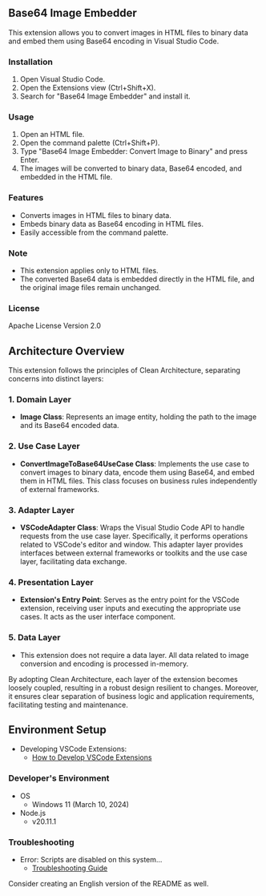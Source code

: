 ## Base64 Image Embedder

This extension allows you to convert images in HTML files to binary data and embed them using Base64 encoding in Visual Studio Code.

### Installation

1. Open Visual Studio Code.
2. Open the Extensions view (Ctrl+Shift+X).
3. Search for "Base64 Image Embedder" and install it.

### Usage

1. Open an HTML file.
2. Open the command palette (Ctrl+Shift+P).
3. Type "Base64 Image Embedder: Convert Image to Binary" and press Enter.
4. The images will be converted to binary data, Base64 encoded, and embedded in the HTML file.

### Features

- Converts images in HTML files to binary data.
- Embeds binary data as Base64 encoding in HTML files.
- Easily accessible from the command palette.

### Note

- This extension applies only to HTML files.
- The converted Base64 data is embedded directly in the HTML file, and the original image files remain unchanged.

### License

Apache License Version 2.0

## Architecture Overview

This extension follows the principles of Clean Architecture, separating concerns into distinct layers:

### 1. Domain Layer

- **Image Class**: Represents an image entity, holding the path to the image and its Base64 encoded data.

### 2. Use Case Layer

- **ConvertImageToBase64UseCase Class**: Implements the use case to convert images to binary data, encode them using Base64, and embed them in HTML files. This class focuses on business rules independently of external frameworks.

### 3. Adapter Layer

- **VSCodeAdapter Class**: Wraps the Visual Studio Code API to handle requests from the use case layer. Specifically, it performs operations related to VSCode's editor and window. This adapter layer provides interfaces between external frameworks or toolkits and the use case layer, facilitating data exchange.

### 4. Presentation Layer

- **Extension's Entry Point**: Serves as the entry point for the VSCode extension, receiving user inputs and executing the appropriate use cases. It acts as the user interface component.

### 5. Data Layer

- This extension does not require a data layer. All data related to image conversion and encoding is processed in-memory.

By adopting Clean Architecture, each layer of the extension becomes loosely coupled, resulting in a robust design resilient to changes. Moreover, it ensures clear separation of business logic and application requirements, facilitating testing and maintenance.

## Environment Setup

* Developing VSCode Extensions:
  * [How to Develop VSCode Extensions](https://qiita.com/HelloRusk/items/073b58c1605de224e67e)

### Developer's Environment

* OS
  * Windows 11 (March 10, 2024)
* Node.js
  * v20.11.1

### Troubleshooting

* Error: Scripts are disabled on this system...
  * [Troubleshooting Guide](https://qiita.com/ponsuke0531/items/4629626a3e84bcd9398f)

Consider creating an English version of the README as well.